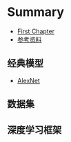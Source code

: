 # Summary

* [First Chapter](chapter1.md)
* [参考资料](Inference.md)

## 经典模型
* [AlexNet](model/alexnet.md)

## 数据集

## 深度学习框架


